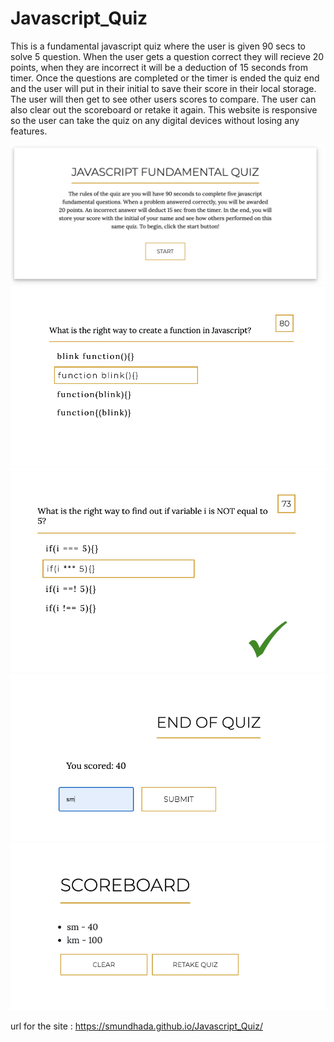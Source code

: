 # Javascript_Quiz

This is a fundamental javascript quiz where the user is given 90 secs to solve 
5 question. When the user gets a question correct they will recieve 20 points, 
when they are incorrect it will be a deduction of 15 seconds from timer. 
Once the questions are completed or the timer is ended the quiz end and 
the user will put in their initial to save their score in their local 
storage. The user will then get to see other users scores to compare. 
The user can also clear out the scoreboard or retake it again. This website 
is responsive so the user can take the quiz on any digital devices without losing 
any features. 

![alt text](/images/quiz1.png)
![alt text](/images/quiz2.png)
![alt text](/images/quiz3.png)
![alt text](/images/quiz4.png)
![alt text](/images/quiz5.png)


url for the site : https://smundhada.github.io/Javascript_Quiz/
